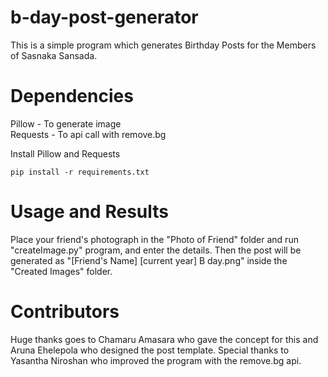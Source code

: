 # b-day-post-generator
This is a simple program which generates Birthday Posts for the Members of Sasnaka Sansada.

# Dependencies
Pillow - To generate image  
Requests - To api call with remove.bg

Install Pillow and Requests
```
pip install -r requirements.txt
```

# Usage and Results
Place your friend's photograph in the "Photo of Friend" folder and run "createImage.py" program, and enter the details.
Then the post will be generated as "[Friend's Name] [current year] B day.png" inside the "Created Images" folder.

# Contributors
Huge thanks goes to Chamaru Amasara who gave the concept for this and Aruna Ehelepola who designed the post template.
Special thanks to Yasantha Niroshan who improved the program with the remove.bg api. 